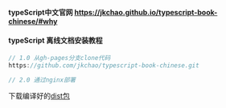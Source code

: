 #### typeScript中文官网 https://jkchao.github.io/typescript-book-chinese/#why

#### typeScript 离线文档安装教程

```javascript
// 1.0 从gh-pages分支clone代码
https://github.com/jkchao/typescript-book-chinese.git

// 2.0 通过nginx部署
```
下载编译好的[dist包](/docs-files/guide/doc/typescript-book-chinese-gh-pages.zip)
